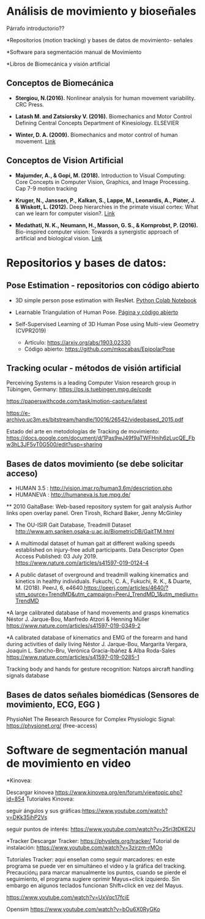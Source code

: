 # Análisis de movimiento y bioseñales

Párrafo introductorio??

*Repositorios (motion tracking) y bases de datos de movimiento- señales 

*Software para segmentación manual de Movimiento

*Libros de Biomecánica y visión artificial

## Conceptos de Biomecánica

* **Stergiou, N.(2016).** Nonlinear analysis for human movement variability. CRC Press.

* **Latash M. and Zatsiorsky V. (2016).** Biomechanics and Motor Control Defining Central Concepts Department of Kinesiology. ELSEVIER

* **Winter, D. A. (2009).** Biomechanics and motor control of human movement. <a href="https://edisciplinas.usp.br/pluginfile.php/4174628/mod_resource/content/2/David%20A.%20Winter-Biomechanics%20and%20Motor%20Control%20of%20Human%20Movement-Wiley%20%282009%29.pdf">Link</a>

## Conceptos de Vision Artificial 

* **Majumder, A., & Gopi, M. (2018).** Introduction to Visual Computing: Core Concepts in Computer Vision, Graphics, and Image Processing. Cap 7-9 motion tracking

* **Kruger, N., Janssen, P., Kalkan, S., Lappe, M., Leonardis, A., Piater, J. & Wiskott, L. (2012).** Deep hierarchies in the primate visual cortex: What can we learn for computer vision?. <a href="https://ieeexplore.ieee.org/abstract/document/6389683">Link</a>

* **Medathati, N. K., Neumann, H., Masson, G. S., & Kornprobst, P. (2016).** Bio-inspired computer vision: Towards a synergistic approach of artificial and biological vision. <a href="https://www.sciencedirect.com/science/article/pii/S1077314216300339">Link</a>

# Repositorios y bases de datos:

## Pose Estimation - repositorios con código abierto

* 3D simple person pose estimation with ResNet. <a href="https://colab.research.google.com/drive/1XNsXaSb3A2oJKLsG82FG4srYcgH7eAuW">Python Colab Notebook</a>

* Learnable Triangulation of Human Pose. <a href="https://saic-violet.github.io/learnable-triangulation/">Página y código abierto</a>

* Self-Supervised Learning of 3D Human Pose using Multi-view Geometry (CVPR2019)
  * Artículo: https://arxiv.org/abs/1903.02330
  * Código abierto: https://github.com/mkocabas/EpipolarPose

## Tracking ocular - métodos de visión artificial

Perceiving Systems is a leading Computer Vision research group in Tübingen, Germany:
https://ps.is.tuebingen.mpg.de/code

https://paperswithcode.com/task/motion-capture/latest

https://e-archivo.uc3m.es/bitstream/handle/10016/26542/videobased_2015.pdf

Estado del arte en metodologías de Tracking de movimiento: https://docs.google.com/document/d/1Pas9wJ49f9aTWFHnih6zLucQE_Fbw3hL3JF5vT0G500/edit?usp=sharing



## Bases de datos movimiento (se debe solicitar acceso)

* HUMAN 3.5 : http://vision.imar.ro/human3.6m/description.php
* HUMANEVA : http://humaneva.is.tue.mpg.de/ 

** 2010 GaitaBase: Web-based repository system for gait analysis Author links open overlay panel. Oren Tirosh, Richard Baker, Jenny McGinley

* The OU-ISIR Gait Database, Treadmill Dataset  http://www.am.sanken.osaka-u.ac.jp/BiometricDB/GaitTM.html

* A multimodal dataset of human gait at different walking speeds established on injury-free adult participants. Data Descriptor Open Access Published: 03 July 2019. https://www.nature.com/articles/s41597-019-0124-4

* A public dataset of overground and treadmill walking kinematics and kinetics in healthy individuals. Fukuchi, C. A., Fukuchi, R. K., & Duarte, M. (2018).  PeerJ, 6, e4640.https://peerj.com/articles/4640/?utm_source=TrendMD&utm_campaign=PeerJ_TrendMD_1&utm_medium=TrendMD

*A large calibrated database of hand movements and grasps kinematics Néstor J. Jarque-Bou, Manfredo Atzori & Henning Müller 
https://www.nature.com/articles/s41597-019-0349-2 

*A calibrated database of kinematics and EMG of the forearm and hand during activities of daily living Néstor J. Jarque-Bou, Margarita Vergara, Joaquín L. Sancho-Bru, Verónica Gracia-Ibáñez & Alba Roda-Sales   https://www.nature.com/articles/s41597-019-0285-1

Tracking body and hands for gesture recognition: Natops aircraft handling signals database

## Bases de datos señales biomédicas (Sensores de movimiento, ECG, EGG )

PhysioNet The Research Resource for Complex Physiologic Signal:  https://physionet.org/  (free-access)

# Software de segmentación manual de movimiento en video

*Kinovea:
 
Descargar  kinovea https://www.kinovea.org/en/forum/viewtopic.php?id=854
Tutoriales Kinovea: 

seguir ángulos y sus gráficas:https://www.youtube.com/watch?v=DKk35ihP2Vs

seguir puntos de interés: https://www.youtube.com/watch?v=25ri3tDKE2U   

*Tracker 
Descargar Tracker: https://physlets.org/tracker/
Tutorial de instalación: 
https://www.youtube.com/watch?v=3zirzm-rMOo 

Tutoriales Tracker: aqui enseñan como seguir marcadores: en  este programa se puede ver en simultáneo el video y la gráfica del tracking. Precaución¡¡ para marcar manualmente los puntos, cuando se pierde el seguimiento, el programa sugiere oprimir Mayus+click izquierdo. Sin embargo en algunos teclados funcionan Shift+click en vez del Mayus.

https://www.youtube.com/watch?v=UxVqc17fciE

Opensim
https://www.youtube.com/watch?v=bOu6X0RyGKo 
